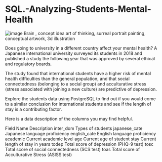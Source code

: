 # SQL.-Analyzing-Students-Mental-Health

![image](https://github.com/nits302/SQL.-Analyzing-Students-Mental-Health/assets/161421206/acbe03ab-287a-4fc6-b656-897cc04e12db)
Brain , concept idea art of thinking, surreal portrait painting, conceptual artwork, 3d illustration

Does going to university in a different country affect your mental health? A Japanese international university surveyed its students in 2018 and published a study the following year that was approved by several ethical and regulatory boards.

The study found that international students have a higher risk of mental health difficulties than the general population, and that social connectedness (belonging to a social group) and acculturative stress (stress associated with joining a new culture) are predictive of depression.

Explore the students data using PostgreSQL to find out if you would come to a similar conclusion for international students and see if the length of stay is a contributing factor.

Here is a data description of the columns you may find helpful.

Field Name	     Description
inter_dom	      Types of students
japanese_cate	  Japanese language proficiency
english_cate	  English language proficiency
academic	      Current academic level
age	            Current age of student
stay	          Current length of stay in years
todep	          Total score of depression (PHQ-9 test)
tosc	          Total score of social connectedness (SCS test)
toas	          Total score of Acculturative Stress (ASISS test)
